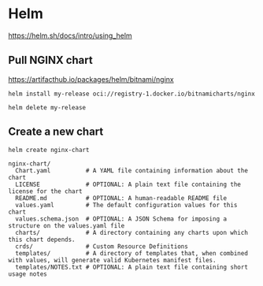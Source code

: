 # Helm

https://helm.sh/docs/intro/using_helm

## Pull NGINX chart

https://artifacthub.io/packages/helm/bitnami/nginx

```shell
helm install my-release oci://registry-1.docker.io/bitnamicharts/nginx
```

```shell
helm delete my-release
```

## Create a new chart

```shell
helm create nginx-chart
```

```
nginx-chart/
  Chart.yaml          # A YAML file containing information about the chart
  LICENSE             # OPTIONAL: A plain text file containing the license for the chart
  README.md           # OPTIONAL: A human-readable README file
  values.yaml         # The default configuration values for this chart
  values.schema.json  # OPTIONAL: A JSON Schema for imposing a structure on the values.yaml file
  charts/             # A directory containing any charts upon which this chart depends.
  crds/               # Custom Resource Definitions
  templates/          # A directory of templates that, when combined with values, will generate valid Kubernetes manifest files.
  templates/NOTES.txt # OPTIONAL: A plain text file containing short usage notes
```
